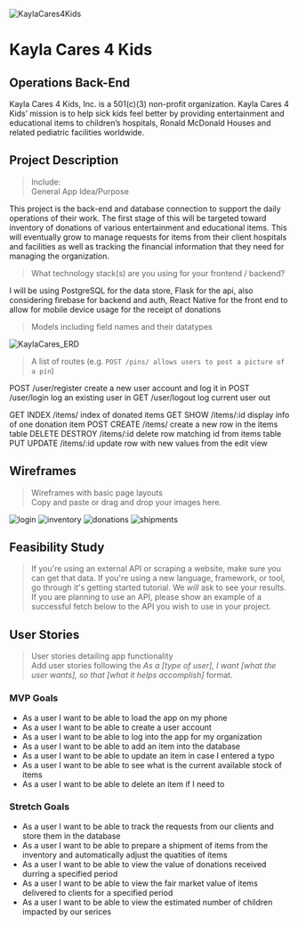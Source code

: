 ![KaylaCares4Kids](./assets/kayla-cares-4-kids-logo.png)
# Kayla Cares 4 Kids
## Operations Back-End
Kayla Cares 4 Kids, Inc. is a 501(c)(3) non-profit organization. Kayla Cares 4 Kids’ mission is to help sick kids feel better by providing entertainment and educational items to children’s hospitals, Ronald McDonald Houses and related pediatric facilities worldwide.


## Project Description
> Include:<br />
> General App Idea/Purpose<br />

 This project is the back-end and database connection to support the daily operations of their work. The first stage of this will be targeted toward inventory of donations of various entertainment and educational items. This will eventually grow to manage requests for items from their client hospitals and facilities as well as tracking the financial information that they need for managing the organization.

> What technology stack(s) are you using for your frontend / backend?<br />

I will be using PostgreSQL for the data store,
Flask for the api,
also considering firebase for backend and auth,
React Native for the front end to allow for mobile device usage for the receipt of donations

> Models including field names and their datatypes<br />

![KaylaCares_ERD](./assets/wireframes/KaylaCares_ERD.png)

> A list of routes (e.g. `POST /pins/ allows users to post a picture of a pin`)<br />

POST            /user/register  create a new user account and log it in
POST            /user/login     log an existing user in
GET             /user/logout    log current user out

GET     INDEX   /items/         index of donated items
GET     SHOW    /items/:id      display info of one donation item
POST    CREATE  /items/         create a new row in the items table
DELETE  DESTROY /items/:id      delete row matching id from items table
PUT     UPDATE  /items/:id      update row with new values from the edit view

## Wireframes
> Wireframes with basic page layouts<br />
> Copy and paste or drag and drop your images here.

![login](./assets/wireframes/login.png)
![inventory](./assets/wireframes/inventory.png)
![donations](./assets/wireframes/donations.png)
![shipments](./assets/wireframes/shipments.png)

## Feasibility Study
> If you're using an external API or scraping a website, make sure you can get that data. If you're using a new language, framework, or tool, go through it's getting started tutorial. We *will* ask to see your results. If you are planning to use an API, please show an example of a successful fetch below to the API you wish to use in your project.

## User Stories
> User stories detailing app functionality<br />
> Add user stories following the _As a [type of user], I want [what the user wants], so that [what it helps accomplish]_ format.

### MVP Goals
- As a user I want to be able to load the app on my phone
- As a user I want to be able to create a user account
- As a user I want to be able to log into the app for my organization
- As a user I want to be able to add an item into the database
- As a user I want to be able to update an item in case I entered a typo
- As a user I want to be able to see what is the current available stock of items
- As a user I want to be able to delete an item if I need to

### Stretch Goals
- As a user I want to be able to track the requests from our clients and store them in the database
- As a user I want to be able to prepare a shipment of items from the inventory and automatically adjust the quatities of items
- As a user I want to be able to view the value of donations received durring a specified period
- As a user I want to be able to view the fair market value of items delivered to clients for a specified period
- As a user I want to be able to view the estimated number of children impacted by our serices